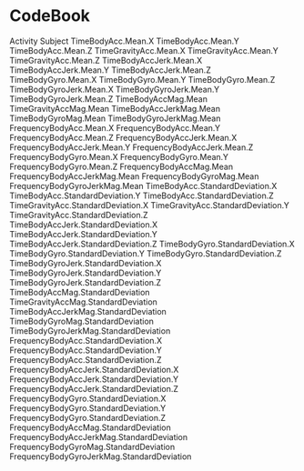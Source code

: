 # CodeBook


Activity
Subject
TimeBodyAcc.Mean.X
TimeBodyAcc.Mean.Y
TimeBodyAcc.Mean.Z
TimeGravityAcc.Mean.X
TimeGravityAcc.Mean.Y
TimeGravityAcc.Mean.Z
TimeBodyAccJerk.Mean.X
TimeBodyAccJerk.Mean.Y
TimeBodyAccJerk.Mean.Z
TimeBodyGyro.Mean.X
TimeBodyGyro.Mean.Y
TimeBodyGyro.Mean.Z
TimeBodyGyroJerk.Mean.X
TimeBodyGyroJerk.Mean.Y
TimeBodyGyroJerk.Mean.Z
TimeBodyAccMag.Mean
TimeGravityAccMag.Mean
TimeBodyAccJerkMag.Mean
TimeBodyGyroMag.Mean
TimeBodyGyroJerkMag.Mean
FrequencyBodyAcc.Mean.X
FrequencyBodyAcc.Mean.Y
FrequencyBodyAcc.Mean.Z
FrequencyBodyAccJerk.Mean.X
FrequencyBodyAccJerk.Mean.Y
FrequencyBodyAccJerk.Mean.Z
FrequencyBodyGyro.Mean.X
FrequencyBodyGyro.Mean.Y
FrequencyBodyGyro.Mean.Z
FrequencyBodyAccMag.Mean
FrequencyBodyAccJerkMag.Mean
FrequencyBodyGyroMag.Mean
FrequencyBodyGyroJerkMag.Mean
TimeBodyAcc.StandardDeviation.X
TimeBodyAcc.StandardDeviation.Y
TimeBodyAcc.StandardDeviation.Z
TimeGravityAcc.StandardDeviation.X
TimeGravityAcc.StandardDeviation.Y
TimeGravityAcc.StandardDeviation.Z
TimeBodyAccJerk.StandardDeviation.X
TimeBodyAccJerk.StandardDeviation.Y
TimeBodyAccJerk.StandardDeviation.Z
TimeBodyGyro.StandardDeviation.X
TimeBodyGyro.StandardDeviation.Y
TimeBodyGyro.StandardDeviation.Z
TimeBodyGyroJerk.StandardDeviation.X
TimeBodyGyroJerk.StandardDeviation.Y
TimeBodyGyroJerk.StandardDeviation.Z
TimeBodyAccMag.StandardDeviation
TimeGravityAccMag.StandardDeviation
TimeBodyAccJerkMag.StandardDeviation
TimeBodyGyroMag.StandardDeviation
TimeBodyGyroJerkMag.StandardDeviation
FrequencyBodyAcc.StandardDeviation.X
FrequencyBodyAcc.StandardDeviation.Y
FrequencyBodyAcc.StandardDeviation.Z
FrequencyBodyAccJerk.StandardDeviation.X
FrequencyBodyAccJerk.StandardDeviation.Y
FrequencyBodyAccJerk.StandardDeviation.Z
FrequencyBodyGyro.StandardDeviation.X
FrequencyBodyGyro.StandardDeviation.Y
FrequencyBodyGyro.StandardDeviation.Z
FrequencyBodyAccMag.StandardDeviation
FrequencyBodyAccJerkMag.StandardDeviation
FrequencyBodyGyroMag.StandardDeviation
FrequencyBodyGyroJerkMag.StandardDeviation
